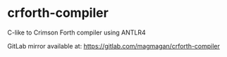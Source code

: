 # crforth-compiler
C-like to Crimson Forth compiler using ANTLR4

GitLab mirror available at: https://gitlab.com/magmagan/crforth-compiler